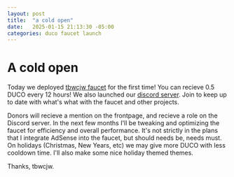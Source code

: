```yaml
---
layout: post
title:  "a cold open"
date:   2025-01-15 21:13:30 -05:00
categories: duco faucet launch
---
```

# A cold open
Today we deployed [tbwcjw faucet](https://faucet.tbwcjw.online) for the first time! You can recieve 0.5 DUCO every 12 hours! 
We also launched our [discord server](https://discord.gg/Yw9WX49vzg). Join to keep up to date with what's what with the faucet and other projects.

Donors will recieve a mention on the frontpage, and recieve a role on the Discord server.
In the next few months I'll be tweaking and optimizing the faucet for efficiency and overall performance. It's not strictly in the plans that I integrate AdSense into the faucet, but should needs be, needs must.
On holidays (Christmas, New Years, etc) we may give more DUCO with less cooldown time. I'll also make some nice holiday themed themes.

Thanks,
tbwcjw.